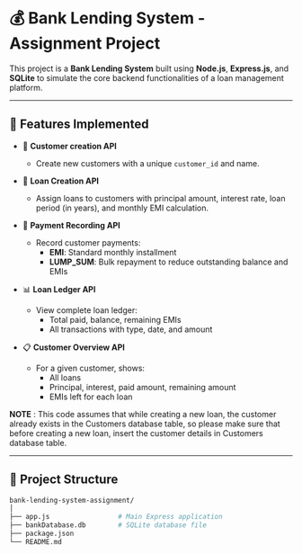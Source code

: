 # 💰 Bank Lending System - Assignment Project

This project is a **Bank Lending System** built using **Node.js**, **Express.js**, and **SQLite** to simulate the core backend functionalities of a loan management platform.

---

## 🧾 Features Implemented

- 👤 **Customer creation API**
  - Create new customers with a unique `customer_id` and name.

- 💸 **Loan Creation API**
  - Assign loans to customers with principal amount, interest rate, loan period (in years), and monthly EMI calculation.

- 🧾 **Payment Recording API**
  - Record customer payments:
    - **EMI**: Standard monthly installment
    - **LUMP_SUM**: Bulk repayment to reduce outstanding balance and EMIs

- 📊 **Loan Ledger API**
  - View complete loan ledger:
    - Total paid, balance, remaining EMIs
    - All transactions with type, date, and amount

- 📋 **Customer Overview API**
  - For a given customer, shows:
    - All loans
    - Principal, interest, paid amount, remaining amount
    - EMIs left for each loan

 **NOTE** : This code assumes that while creating a new loan, the customer already exists in the Customers database table, so please make sure that before creating a new loan, insert the customer details in Customers database table.

---

## 📁 Project Structure

```bash
bank-lending-system-assignment/
│
├── app.js                 # Main Express application
├── bankDatabase.db        # SQLite database file
├── package.json
└── README.md              

